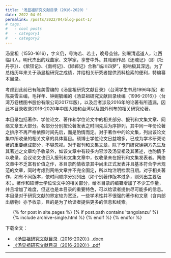 ```yaml
---
title: '汤显祖研究文献目录（2016-2020）'
date: 2022-04-01
permalink: /posts/2022/04/blog-post-1/
# tags:
#   - cool posts
#   - category1
#   - category2
---
```


汤显祖（1550-1616），字义仍，号海若、若士，晚号茧翁，别署清远道人，江西临川人，明代杰出的戏曲家、文学家，享誉中外。其戏剧作品《还魂记》（即《牡丹亭》）、《紫钗记》、《南柯记》、《邯郸记》合称“临川四梦”，影响极其深远。为了总结历年来关于汤显祖研究之成绩，并给相关研究者提供资料检索的便利，特编纂本目录。

考虑到此前已有陈美雪编的《汤显祖研究文献目录》（台湾学生书局1996年版）和陈美雪主编，毛祥年、钟婉毓编的《汤显祖研究文献目录续编（1996-2016）》（台湾万卷楼图书股份有限公司2017年版），以及后者涉及2016年的论著有所遗漏，因此本目录收录2016-2020年中国大陆和台湾以及国外刊布的相关研究论著。

本目录包括著作、学位论文、著作和学位论文中的相关部分、报刊和文集文章、网络文章五大部分。各部分分别按论著发表之时间先后为序排列，其中同一年份论著之排序不再严格依照时间先后，而是酌情而定。对于著作中的论文集，列出该论文集中所收录的相关文章的具体篇目。硕博士学位论文日益增多，已成为学术研究论著的重要组成部分，不容忽视。对于报刊和文集文章，除了专门研究徐朔方先生及其著述之文章均予收录外，如该文章中有较多内容涉及汤显祖及其著述，也酌情予以收录。会议论文也归入报刊和文集文章中，仅收录未在报刊和文集发表者。网络文章中不乏富有价值之作，本目录酌情收录其中尚未正式发表并且基本符合学术规范的文章，同时考虑到网络文章并不完全固定，所以均注明检索日期。对于相关著作，如有不同版本，依时间顺序分别列出（如个别著作版本过多，则列出主要版本）。著作和硕博士学位论文中的相关部分，给本目录的编纂增加了不少工作量，并且增加了难度，但这也是本目录的重要特色，可以给读者提供尽可能多的信息。本目录对于研究文献的界定较为宽泛，一些学术性并不很强的著作和文章（含内部出版物）亦予收录，目的是为了给读者提供更多的信息和线索。


<ul> {% for post in site.pages %}
        {% if post.path contains 'tangxianzu' %}
          {% include archive-single.html %}
        {% endif %}
      {% endfor %}  
</ul>


下载全文：

- [《汤显祖研究文献目录（2016-2020）》.docx](https://github.com/ziyueZ-good/mypage/blob/master/files/《汤显祖研究文献目录（2016-2020）》.docx)
- [《汤显祖研究文献目录（2016-2020）》.pdf](https://github.com/ziyueZ-good/mypage/blob/master/files/《汤显祖研究文献目录（2016-2020）》.pdf)
------